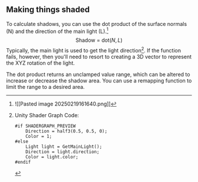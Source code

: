## Making things shaded
To calculate shadows, you can use the dot product of the surface normals (N) and the direction of the main light (L).[^1]
$$
\text{Shadow = } \text{dot}(N,L)
$$
Typically, the main light is used to get the light direction[^2]. If the function fails, however, then you'll need to resort to creating a 3D vector to represent the XYZ rotation of the light.

The dot product returns an unclamped value range, which can be altered to increase or decrease the shadow area. You can use a remapping function to limit the range to a desired area.

[^1]: ![[Pasted image 20250219161640.png]]

[^2]: Unity Shader Graph Code:
	```
	#if SHADERGRAPH_PREVIEW
	    Direction = half3(0.5, 0.5, 0);
	    Color = 1;
	#else
	    Light light = GetMainLight();
	    Direction = light.direction;
	    Color = light.color;
	#endif
	```
